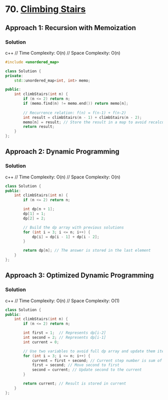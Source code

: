 # 70. [Climbing Stairs](https://leetcode.com/problems/climbing-stairs/)

## Approach 1: Recursion with Memoization

### Solution
c++
// Time Complexity: O(n)
// Space Complexity: O(n)
```cpp
#include <unordered_map>

class Solution {
private:
    std::unordered_map<int, int> memo;

public:
    int climbStairs(int n) {
        if (n <= 2) return n;
        if (memo.find(n) != memo.end()) return memo[n];
        
        // Recurrence relation: f(n) = f(n-1) + f(n-2)
        int result = climbStairs(n - 1) + climbStairs(n - 2);
        memo[n] = result; // Store the result in a map to avoid recalculating
        return result;
    }
};
```

## Approach 2: Dynamic Programming

### Solution
c++
// Time Complexity: O(n)
// Space Complexity: O(n)
```cpp
class Solution {
public:
    int climbStairs(int n) {
        if (n <= 2) return n;

        int dp[n + 1];
        dp[1] = 1;
        dp[2] = 2;

        // Build the dp array with previous solutions
        for (int i = 3; i <= n; i++) {
            dp[i] = dp[i - 1] + dp[i - 2];
        }

        return dp[n]; // The answer is stored in the last element
    }
};
```

## Approach 3: Optimized Dynamic Programming

### Solution
c++
// Time Complexity: O(n)
// Space Complexity: O(1)
```cpp
class Solution {
public:
    int climbStairs(int n) {
        if (n <= 2) return n;

        int first = 1;  // Represents dp[i-2]
        int second = 2; // Represents dp[i-1]
        int current = 0;

        // Use two variables to avoid full dp array and update them iteratively
        for (int i = 3; i <= n; i++) {
            current = first + second; // Current step number is sum of previous two steps
            first = second; // Move second to first
            second = current; // Update second to the current
        }

        return current; // Result is stored in current
    }
};
```

